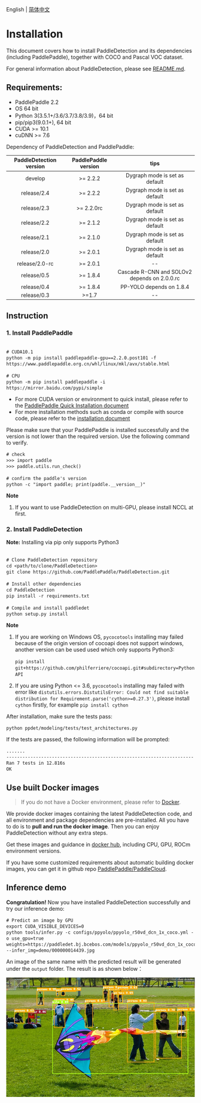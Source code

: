 English | [简体中文](INSTALL_cn.md)

# Installation


This document covers how to install PaddleDetection and its dependencies
(including PaddlePaddle), together with COCO and Pascal VOC dataset.

For general information about PaddleDetection, please see [README.md](https://github.com/PaddlePaddle/PaddleDetection/tree/develop).

## Requirements:

- PaddlePaddle 2.2
- OS 64 bit
- Python 3(3.5.1+/3.6/3.7/3.8/3.9)，64 bit
- pip/pip3(9.0.1+), 64 bit
- CUDA >= 10.1
- cuDNN >= 7.6


Dependency of PaddleDetection and PaddlePaddle:

| PaddleDetection version | PaddlePaddle version  |    tips    |
| :----------------: | :---------------: | :-------: |
|    develop           |       >= 2.2.2   |     Dygraph mode is set as default    |
|    release/2.4       |       >= 2.2.2   |     Dygraph mode is set as default    |
|    release/2.3       |       >= 2.2.0rc |     Dygraph mode is set as default    |
|    release/2.2       |       >= 2.1.2   |     Dygraph mode is set as default    |
|    release/2.1       |       >= 2.1.0   |     Dygraph mode is set as default    |
|    release/2.0       |       >= 2.0.1    |     Dygraph mode is set as default    |
|    release/2.0-rc    |       >= 2.0.1    |     --    |
|    release/0.5       |       >= 1.8.4    |  Cascade R-CNN and SOLOv2 depends on 2.0.0.rc |
|    release/0.4       |       >= 1.8.4    |  PP-YOLO depends on 1.8.4 |
|    release/0.3       |        >=1.7      |     --    |


## Instruction

### 1. Install PaddlePaddle

```

# CUDA10.1
python -m pip install paddlepaddle-gpu==2.2.0.post101 -f https://www.paddlepaddle.org.cn/whl/linux/mkl/avx/stable.html

# CPU
python -m pip install paddlepaddle -i https://mirror.baidu.com/pypi/simple
```

- For more CUDA version or environment to quick install, please refer to the [PaddlePaddle Quick Installation document](https://www.paddlepaddle.org.cn/install/quick)
- For more installation methods such as conda or compile with source code, please refer to the [installation document](https://www.paddlepaddle.org.cn/documentation/docs/en/install/index_en.html)

Please make sure that your PaddlePaddle is installed successfully and the version is not lower than the required version. Use the following command to verify.

```
# check
>>> import paddle
>>> paddle.utils.run_check()

# confirm the paddle's version
python -c "import paddle; print(paddle.__version__)"
```

**Note**

1.  If you want to use PaddleDetection on multi-GPU, please install NCCL at first.


### 2. Install PaddleDetection



**Note:** Installing via pip only supports Python3

```

# Clone PaddleDetection repository
cd <path/to/clone/PaddleDetection>
git clone https://github.com/PaddlePaddle/PaddleDetection.git

# Install other dependencies
cd PaddleDetection
pip install -r requirements.txt

# Compile and install paddledet
python setup.py install

```

**Note**

1. If you are working on Windows OS, `pycocotools` installing may failed because of the origin version of cocoapi does not support windows, another version can be used used which only supports Python3:

    ```pip install git+https://github.com/philferriere/cocoapi.git#subdirectory=PythonAPI```

2. If you are using Python <= 3.6, `pycocotools` installing may failed with error like `distutils.errors.DistutilsError: Could not find suitable distribution for Requirement.parse('cython>=0.27.3')`, please install `cython` firstly, for example `pip install cython`

After installation, make sure the tests pass:

```shell
python ppdet/modeling/tests/test_architectures.py
```

If the tests are passed, the following information will be prompted:

```
.......
----------------------------------------------------------------------
Ran 7 tests in 12.816s
OK
```

## Use built Docker images

> If you  do not have a Docker environment, please refer to [Docker](https://www.docker.com/).

We provide docker images containing the latest PaddleDetection code, and all environment and package dependencies are pre-installed. All you have to do is to **pull and run the docker image**. Then you can enjoy PaddleDetection without any extra steps.

Get these images and guidance in [docker hub](https://hub.docker.com/repository/docker/paddlecloud/paddledetection), including CPU, GPU, ROCm environment versions. 

If you have some customized requirements about automatic building docker images, you can get it in github repo [PaddlePaddle/PaddleCloud](https://github.com/PaddlePaddle/PaddleCloud/tree/main/tekton).

## Inference demo

**Congratulation!** Now you have installed PaddleDetection successfully and try our inference demo:

```
# Predict an image by GPU
export CUDA_VISIBLE_DEVICES=0
python tools/infer.py -c configs/ppyolo/ppyolo_r50vd_dcn_1x_coco.yml -o use_gpu=true weights=https://paddledet.bj.bcebos.com/models/ppyolo_r50vd_dcn_1x_coco.pdparams --infer_img=demo/000000014439.jpg
```

An image of the same name with the predicted result will be generated under the `output` folder.
The result is as shown below：

![](../images/000000014439.jpg)
